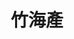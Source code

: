 ---
title: "竹海產"
description: "竹海產"
layout: shop
keywords:
  - 美食競賽
  - 台灣美食
  - 美食精選
datePublished: "2025-06-30"
dateModified: "2025-07-04"
city: "台南市"
district: "中西區"
address: "台南市中西區民族路二段252號"
phone: "062210946"
geo: "22.997387034668, 120.20126193532992"
google_map: "https://maps.app.goo.gl/EZLMXTM3USe5RKqC8"
footinder: "https://footinder.com.tw/%E5%8F%B0%E5%8D%97%E5%B8%82%E4%B8%AD%E8%A5%BF%E5%8D%80/161797/"
official: ""
award:
  - name: "500盤"
    year: "2024"
    entries:
      - dishes:
          - "炒鱔魚意麵"

---